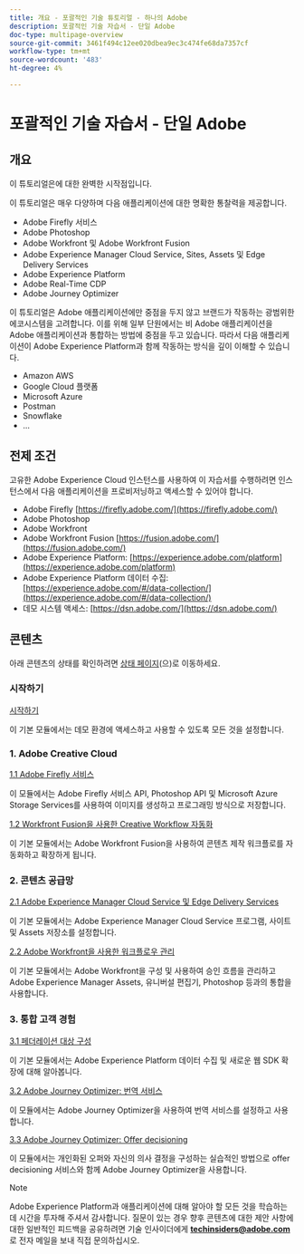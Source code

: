 ```yaml
---
title: 개요 - 포괄적인 기술 튜토리얼 - 하나의 Adobe
description: 포괄적인 기술 자습서 - 단일 Adobe
doc-type: multipage-overview
source-git-commit: 3461f494c12ee020dbea9ec3c474fe68da7357cf
workflow-type: tm+mt
source-wordcount: '483'
ht-degree: 4%

---
```


# 포괄적인 기술 자습서 - 단일 Adobe

## 개요

이 튜토리얼은에 대한 완벽한 시작점입니다.

이 튜토리얼은 매우 다양하며 다음 애플리케이션에 대한 명확한 통찰력을 제공합니다.

- Adobe Firefly 서비스
- Adobe Photoshop
- Adobe Workfront 및 Adobe Workfront Fusion
- Adobe Experience Manager Cloud Service, Sites, Assets 및 Edge Delivery Services
- Adobe Experience Platform
- Adobe Real-Time CDP
- Adobe Journey Optimizer


이 튜토리얼은 Adobe 애플리케이션에만 중점을 두지 않고 브랜드가 작동하는 광범위한 에코시스템을 고려합니다. 이를 위해 일부 단원에서는 비 Adobe 애플리케이션을 Adobe 애플리케이션과 통합하는 방법에 중점을 두고 있습니다. 따라서 다음 애플리케이션이 Adobe Experience Platform과 함께 작동하는 방식을 깊이 이해할 수 있습니다.

- Amazon AWS
- Google Cloud 플랫폼
- Microsoft Azure
- Postman
- Snowflake
- ...

## 전제 조건

고유한 Adobe Experience Cloud 인스턴스를 사용하여 이 자습서를 수행하려면 인스턴스에서 다음 애플리케이션을 프로비저닝하고 액세스할 수 있어야 합니다.

- Adobe Firefly [https://firefly.adobe.com/](https://firefly.adobe.com/)
- Adobe Photoshop
- Adobe Workfront
- Adobe Workfront Fusion [https://fusion.adobe.com/](https://fusion.adobe.com/)
- Adobe Experience Platform: [https://experience.adobe.com/platform](https://experience.adobe.com/platform)
- Adobe Experience Platform 데이터 수집: [https://experience.adobe.com/#/data-collection/](https://experience.adobe.com/#/data-collection/)
- 데모 시스템 액세스: [https://dsn.adobe.com/](https://dsn.adobe.com/)

## 콘텐츠

아래 콘텐츠의 상태를 확인하려면 [상태 페이지](./status.md)(으)로 이동하세요.

### 시작하기

[시작하기](./modules/getting-started/gettingstarted/getting-started.md)

이 기본 모듈에서는 데모 환경에 액세스하고 사용할 수 있도록 모든 것을 설정합니다.

### 1. Adobe Creative Cloud

[1.1 Adobe Firefly 서비스](./modules/creative-cloud/module1.1/firefly-services.md)

이 모듈에서는 Adobe Firefly 서비스 API, Photoshop API 및 Microsoft Azure Storage Services를 사용하여 이미지를 생성하고 프로그래밍 방식으로 저장합니다.

[1.2 Workfront Fusion을 사용한 Creative Workflow 자동화](./modules/creative-cloud/module1.2/automation.md)

이 기본 모듈에서는 Adobe Workfront Fusion을 사용하여 콘텐츠 제작 워크플로를 자동화하고 확장하게 됩니다.

### 2. 콘텐츠 공급망

[2.1 Adobe Experience Manager Cloud Service 및 Edge Delivery Services](./modules/csc/module2.1/aemcs.md)

이 기본 모듈에서는 Adobe Experience Manager Cloud Service 프로그램, 사이트 및 Assets 저장소를 설정합니다.

[2.2 Adobe Workfront을 사용한 워크플로우 관리](./modules/csc/module2.2/workfront.md)

이 기본 모듈에서는 Adobe Workfront을 구성 및 사용하여 승인 흐름을 관리하고 Adobe Experience Manager Assets, 유니버설 편집기, Photoshop 등과의 통합을 사용합니다.

### 3. 통합 고객 경험

[3.1 페더레이션 대상 구성](./modules/uce/module3.1/fac.md)

이 기본 모듈에서는 Adobe Experience Platform 데이터 수집 및 새로운 웹 SDK 확장에 대해 알아봅니다.

[3.2 Adobe Journey Optimizer: 번역 서비스](./modules/uce/module3.2/ajotranslationsvcs.md)

이 모듈에서는 Adobe Journey Optimizer을 사용하여 번역 서비스를 설정하고 사용합니다.

[3.3 Adobe Journey Optimizer: Offer decisioning](./modules/uce/module3.3/offer-decisioning.md)

이 모듈에서는 개인화된 오퍼와 자신의 의사 결정을 구성하는 실습적인 방법으로 offer decisioning 서비스와 함께 Adobe Journey Optimizer을 사용합니다.

>[!NOTE]
>
>Adobe Experience Platform과 애플리케이션에 대해 알아야 할 모든 것을 학습하는 데 시간을 투자해 주셔서 감사합니다. 질문이 있는 경우 향후 콘텐츠에 대한 제안 사항에 대한 일반적인 피드백을 공유하려면 기술 인사이더에게 **techinsiders@adobe.com**&#x200B;로 전자 메일을 보내 직접 문의하십시오.